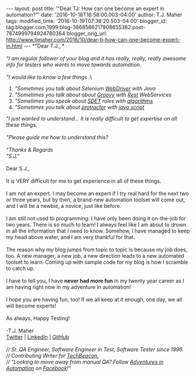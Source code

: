 \-\-- layout: post title: \'\"Dear TJ: How can one become an expert in
automation?\"\' date: \'2016-10-18T16:58:00.003-04:00\' author: T.J.
Maher tags: modified\_time: \'2016-10-19T07:38:20.503-04:00\'
blogger\_id:
tag:blogger.com,1999:blog-3868566217808655382.post-7874999794924780364
blogger\_orig\_url:
http://www.tjmaher.com/2016/10/dear-tj-how-can-one-become-expert-in.html
\-\-- *\"Dear T.J., *\
*\
\"I am regular follower of your blog and it has really, really, really
awesome info for testers who wants to move towards automation.*\
*\
\"I would like to know a few things :*\

1.  *\"Sometimes you talk about Selenium
    [WebDriver](http://www.tjmaher.com/search/label/WebDriver) with
    Java*
2.  *\"Sometimes you talk about about
    [Groovy](http://www.tjmaher.com/search/label/Groovy) with
    [Rest](http://www.tjmaher.com/search/label/Rest%20API) WebServices*
3.  *\"Sometimes you speak about
    [SDET](http://www.tjmaher.com/search/label/SDET) roles with
    [algorithms](http://www.tjmaher.com/search/label/algorithms)*
4.  *\"Sometimes you talk about
    [protractor](http://www.tjmaher.com/search/label/Protractor) with
    [java script](http://www.tjmaher.com/search/label/JavaScript)*

*\"I just wanted to understand\... it is really difficult to get
expertise on all these things.*\
*\
\"Please guide me how to understand this?*\
*\
\"Thanks & Regards*\
*\"S.J.\"*\
\
Dear S.J.,\
\
It is VERY difficult for me to get experience in all of these things.\
\
I am not an expert. I may become an expert if I try real hard for the
next two or three years, but by then, a brand-new automation toolset
will come out, and I will be a newbie, a novice, just like before.\
\
I am still not used to programming. I have only been doing it on-the-job
for two years. There is so much to learn! I always feel like I am about
to drown in all the information that I need to know. Somehow, I have
managed to keep my head above water, and I am very thankful for that.\
\
The reason why my blog jumps from topic to topic is because my job does,
too. A new manager, a new job, a new direction leads to a new automated
toolset to learn. Coming up with sample code for my blog is how I
scramble to catch up.\
\
I have to tell you, I have **never had more fun** in my twenty year
career as I am having right now in my adventure in automation!\
\
I hope you are having fun, too! If we all keep at it enough, one day, we
all will become experts!\
\
As always, Happy Testing!\
\
-T.J. Maher\
[Twitter](https://twitter.com/tjmaher1) \| [LinkedIn](https://www.linkedin.com/in/tjmaher1) \| [GitHub](https://github.com/tjmaher)\
\
*// Sr. QA Engineer, Software Engineer in Test, Software Tester since
1996.\
// Contributing Writer
for [TechBeacon.](http://techbeacon.com/contributors/thomas-maher)\
// \"Looking to move away from manual QA? Follow [Adventures in
Automation](http://www.tjmaher.com/) on
[Facebook](https://www.facebook.com/AdventuresInAutomation/)!\"*

